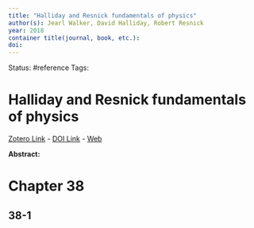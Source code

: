 ```yaml
---
title: "Halliday and Resnick fundamentals of physics"
author(s): Jearl Walker, David Halliday, Robert Resnick
year: 2018
container title(journal, book, etc.): 
doi: 
---
```

Status: #reference
Tags:
# Halliday and Resnick fundamentals of physics
[Zotero Link](zotero://select/items/@Walker.etal2018_HallidayResnickFundamentalsPhysics) - [DOI Link](https://doi.org/) - [Web]()

**Abstract:** 

# Chapter 38
## 38-1 
